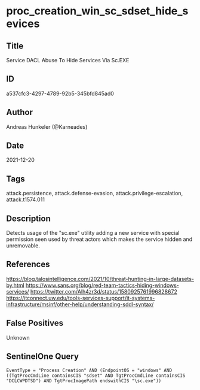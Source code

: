 # proc_creation_win_sc_sdset_hide_sevices

## Title
Service DACL Abuse To Hide Services Via Sc.EXE

## ID
a537cfc3-4297-4789-92b5-345bfd845ad0

## Author
Andreas Hunkeler (@Karneades)

## Date
2021-12-20

## Tags
attack.persistence, attack.defense-evasion, attack.privilege-escalation, attack.t1574.011

## Description
Detects usage of the "sc.exe" utility adding a new service with special permission seen used by threat actors which makes the service hidden and unremovable.

## References
https://blog.talosintelligence.com/2021/10/threat-hunting-in-large-datasets-by.html
https://www.sans.org/blog/red-team-tactics-hiding-windows-services/
https://twitter.com/Alh4zr3d/status/1580925761996828672
https://itconnect.uw.edu/tools-services-support/it-systems-infrastructure/msinf/other-help/understanding-sddl-syntax/

## False Positives
Unknown

## SentinelOne Query
```
EventType = "Process Creation" AND (EndpointOS = "windows" AND ((TgtProcCmdLine containsCIS "sdset" AND TgtProcCmdLine containsCIS "DCLCWPDTSD") AND TgtProcImagePath endswithCIS "\sc.exe"))

```